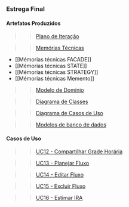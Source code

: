 ### Estrega Final

#### Artefatos Produzidos

>>[Plano de Iteração](https://github.com/vitornere/partiuformar/wiki/Plano-da-Itera%C3%A7%C3%A3o-Final)

>>[Memórias Técnicas]()
* [[Mémorias técnicas   FACADE]]
* [[Mémorias técnicas STATE]]
* [[Mémorias técnicas   STRATEGY]]
* [[Mémorias técnicas   Memento]]

>>[Modelo de Domínio](https://github.com/vitornere/partiuformar/wiki/Modelo-de-Dom%C3%ADnio-4%C2%AA-Itera%C3%A7%C3%A3o)

>>[Diagrama de Classes](https://github.com/vitornere/partiuformar/wiki/Diagrama-de-Classes-vers%C3%A3o-final)

>>[Diagrama de Casos de Uso](https://github.com/vitornere/partiuformar/wiki/Diagrama-de-Casos-de-Uso-vers%C3%A3o-final)

>>[Modelos de banco de dados]()

#### Casos de Uso

>>[UC12 - Compartilhar Grade Horária](https://github.com/vitornere/partiuformar/wiki/UC12---Compartilhar-Grade-Hor%C3%A1ria)

>>[UC13 - Planejar Fluxo](https://github.com/vitornere/partiuformar/wiki/UC13---Planejar-Fluxo)

>>[UC14 - Editar Fluxo](https://github.com/vitornere/partiuformar/wiki/UC14---Editar-Fluxo)

>>[UC15 - Excluir Fluxo](https://github.com/vitornere/partiuformar/wiki/UC15---Excluir-Fluxo)

>>[UC16 - Estimar IRA](https://github.com/vitornere/partiuformar/wiki/UC16---Estimar-IRA)

